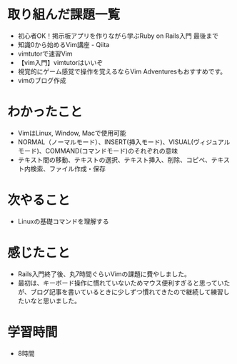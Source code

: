 # 取り組んだ課題一覧
- 初心者OK！掲示板アプリを作りながら学ぶRuby on Rails入門 最後まで
- 知識0から始めるVim講座 - Qiita
- vimtutorで速習Vim
- 【vim入門】vimtutorはいいぞ
- 視覚的にゲーム感覚で操作を覚えるならVim Adventuresもおすすめです。
- vimのブログ作成


# わかったこと
- VimはLinux, Window, Macで使用可能
- NORMAL（ノーマルモード）、INSERT(挿入モード)、VISUAL(ヴィジュアルモード)、COMMAND(コマンドモード)のそれぞれの意味
- テキスト間の移動、テキストの選択、テキスト挿入、削除、コピペ、テキスト内検索、ファイル作成・保存

# 次やること
- Linuxの基礎コマンドを理解する

# 感じたこと
- Rails入門終了後、丸7時間ぐらいVimの課題に費やしました。
- 最初は、キーボード操作に慣れていないためマウス便利すぎると思っていたが、ブログ記事を書いているときに少しずつ慣れてきたので継続して練習したいなと思いました。

# 学習時間
- 8時間
